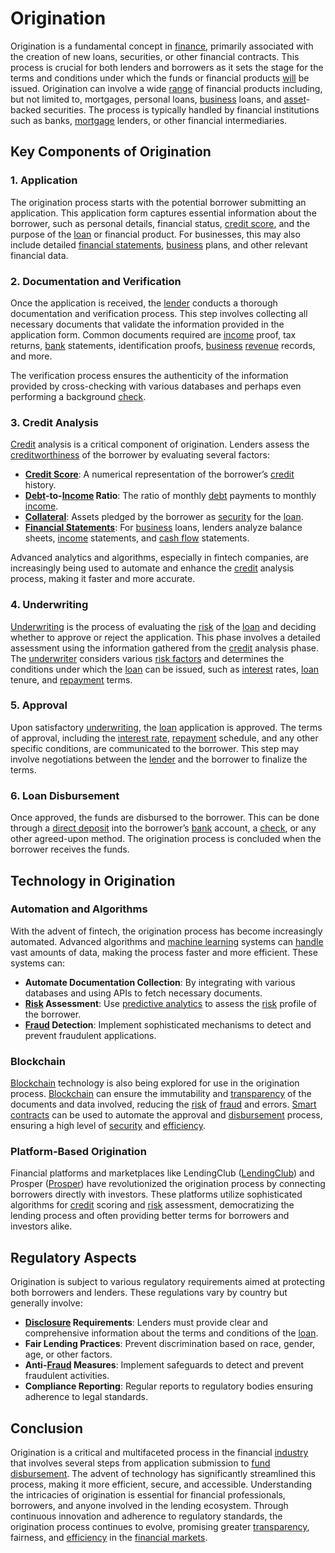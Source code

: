 # Origination

Origination is a fundamental concept in [finance](../f/finance.md), primarily associated with the creation of new loans, securities, or other financial contracts. This process is crucial for both lenders and borrowers as it sets the stage for the terms and conditions under which the funds or financial products [will](../w/will.md) be issued. Origination can involve a wide [range](../r/range.md) of financial products including, but not limited to, mortgages, personal loans, [business](../b/business.md) loans, and [asset](../a/asset.md)-backed securities. The process is typically handled by financial institutions such as banks, [mortgage](../m/mortgage.md) lenders, or other financial intermediaries.

## Key Components of Origination

### 1. Application

The origination process starts with the potential borrower submitting an application. This application form captures essential information about the borrower, such as personal details, financial status, [credit score](../c/credit_score.md), and the purpose of the [loan](../l/loan.md) or financial product. For businesses, this may also include detailed [financial statements](../f/financial_statements.md), [business](../b/business.md) plans, and other relevant financial data.

### 2. Documentation and Verification

Once the application is received, the [lender](../l/lender.md) conducts a thorough documentation and verification process. This step involves collecting all necessary documents that validate the information provided in the application form. Common documents required are [income](../i/income.md) proof, tax returns, [bank](../b/bank.md) statements, identification proofs, [business](../b/business.md) [revenue](../r/revenue.md) records, and more. 

The verification process ensures the authenticity of the information provided by cross-checking with various databases and perhaps even performing a background [check](../c/check.md).

### 3. Credit Analysis

[Credit](../c/credit.md) analysis is a critical component of origination. Lenders assess the [creditworthiness](../c/creditworthiness.md) of the borrower by evaluating several factors:

- **[Credit Score](../c/credit_score.md)**: A numerical representation of the borrower’s [credit](../c/credit.md) history.
- **[Debt](../d/debt.md)-to-[Income](../i/income.md) Ratio**: The ratio of monthly [debt](../d/debt.md) payments to monthly [income](../i/income.md).
- **[Collateral](../c/collateral.md)**: Assets pledged by the borrower as [security](../s/security.md) for the [loan](../l/loan.md).
- **[Financial Statements](../f/financial_statements.md)**: For [business](../b/business.md) loans, lenders analyze balance sheets, [income](../i/income.md) statements, and [cash flow](../c/cash_flow.md) statements.

Advanced analytics and algorithms, especially in fintech companies, are increasingly being used to automate and enhance the [credit](../c/credit.md) analysis process, making it faster and more accurate.

### 4. Underwriting

[Underwriting](../u/underwriting.md) is the process of evaluating the [risk](../r/risk.md) of the [loan](../l/loan.md) and deciding whether to approve or reject the application. This phase involves a detailed assessment using the information gathered from the [credit](../c/credit.md) analysis phase. The [underwriter](../u/underwriter.md) considers various [risk factors](../r/risk_factors_in_trading.md) and determines the conditions under which the [loan](../l/loan.md) can be issued, such as [interest](../i/interest.md) rates, [loan](../l/loan.md) tenure, and [repayment](../r/repayment.md) terms.

### 5. Approval

Upon satisfactory [underwriting](../u/underwriting.md), the [loan](../l/loan.md) application is approved. The terms of approval, including the [interest rate](../i/interest_rate.md), [repayment](../r/repayment.md) schedule, and any other specific conditions, are communicated to the borrower. This step may involve negotiations between the [lender](../l/lender.md) and the borrower to finalize the terms.

### 6. Loan Disbursement

Once approved, the funds are disbursed to the borrower. This can be done through a [direct deposit](../d/direct_deposit.md) into the borrower’s [bank](../b/bank.md) account, a [check](../c/check.md), or any other agreed-upon method. The origination process is concluded when the borrower receives the funds.

## Technology in Origination

### Automation and Algorithms

With the advent of fintech, the origination process has become increasingly automated. Advanced algorithms and [machine learning](../m/machine_learning.md) systems can [handle](../h/handle.md) vast amounts of data, making the process faster and more efficient. These systems can:

- **Automate Documentation Collection**: By integrating with various databases and using APIs to fetch necessary documents.
- **[Risk](../r/risk.md) Assessment**: Use [predictive analytics](../p/predictive_analytics.md) to assess the [risk](../r/risk.md) profile of the borrower.
- **[Fraud](../f/fraud.md) Detection**: Implement sophisticated mechanisms to detect and prevent fraudulent applications.

### Blockchain

[Blockchain](../b/blockchain_in_trading.md) technology is also being explored for use in the origination process. [Blockchain](../b/blockchain_in_trading.md) can ensure the immutability and [transparency](../t/transparency.md) of the documents and data involved, reducing the [risk](../r/risk.md) of [fraud](../f/fraud.md) and errors. [Smart contracts](../s/smart_contracts_in_trading.md) can be used to automate the approval and [disbursement](../d/disbursement.md) process, ensuring a high level of [security](../s/security.md) and [efficiency](../e/efficiency.md).

### Platform-Based Origination

Financial platforms and marketplaces like LendingClub ([LendingClub](https://www.lendingclub.com)) and Prosper ([Prosper](https://www.prosper.com)) have revolutionized the origination process by connecting borrowers directly with investors. These platforms utilize sophisticated algorithms for [credit](../c/credit.md) scoring and [risk](../r/risk.md) assessment, democratizing the lending process and often providing better terms for borrowers and investors alike.

## Regulatory Aspects

Origination is subject to various regulatory requirements aimed at protecting both borrowers and lenders. These regulations vary by country but generally involve:

- **[Disclosure](../d/disclosure.md) Requirements**: Lenders must provide clear and comprehensive information about the terms and conditions of the [loan](../l/loan.md).
- **Fair Lending Practices**: Prevent discrimination based on race, gender, age, or other factors.
- **Anti-[Fraud](../f/fraud.md) Measures**: Implement safeguards to detect and prevent fraudulent activities.
- **Compliance Reporting**: Regular reports to regulatory bodies ensuring adherence to legal standards.

## Conclusion

Origination is a critical and multifaceted process in the financial [industry](../i/industry.md) that involves several steps from application submission to [fund](../f/fund.md) [disbursement](../d/disbursement.md). The advent of technology has significantly streamlined this process, making it more efficient, secure, and accessible. Understanding the intricacies of origination is essential for financial professionals, borrowers, and anyone involved in the lending ecosystem. Through continuous innovation and adherence to regulatory standards, the origination process continues to evolve, promising greater [transparency](../t/transparency.md), fairness, and [efficiency](../e/efficiency.md) in the [financial markets](../f/financial_market.md).